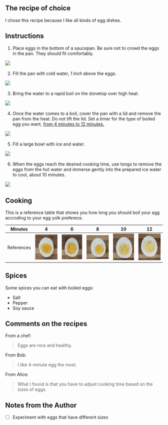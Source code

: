 ## The recipe of choice

I chose this recipe because I like all kinds of egg dishes.

## Instructions

1. Place eggs in the bottom of a saucepan. Be sure not to crowd the eggs in the pan. They should fit comfortably.

![](https://thestayathomechef.com/wp-content/uploads/2014/10/How2Bto2Bboil2Beggs2B1.jpg)

2. Fill the pan with cold water, *1 inch* above the eggs.

![](https://thestayathomechef.com/wp-content/uploads/2014/10/How2Bto2Bboil2Beggs2B2.jpg)

3. Bring the water to a rapid boil on the stovetop over high heat.

![](https://thestayathomechef.com/wp-content/uploads/2014/10/How2Bto2Bboil2Beggs2B3.jpg)

4. Once the water comes to a boil, cover the pan with a lid and remove the pan from the heat. Do not lift the lid. Set a timer for the type of boiled egg you want, [from 4 minutes to 12 minutes.](#Cooking)

![](https://thestayathomechef.com/wp-content/uploads/2014/10/How2Bto2Bboil2Beggs2B4.jpg)

5. Fill a large bowl with ice and water.

![](https://thestayathomechef.com/wp-content/uploads/2014/10/How2Bto2Bboil2Beggs2B6.jpg)

6. When the eggs reach the desired cooking time, use tongs to remove the eggs from the hot water and immerse gently into the prepared ice water to cool, about 10 minutes.

![](https://thestayathomechef.com/wp-content/uploads/2014/10/How2Bto2Bboil2Beggs2B7.jpg)

## Cooking

This is a reference table that shows you how long you should boil your agg accroding to your egg yolk preferece. 

| Minutes | 4  |  6 |  8 | 10 | 12 |
|:-------:|:--:|:--:|:--:|:--:|:--:|
| References | ![4](/.github/4.png) | ![6](/.github/6.png) | ![8](/.github/8.png) | ![10](/.github/10.png) | ![12](/.github/12.png) |


## Spices

Some spices you can eat with boiled eggs:
- Salt
- Pepper
- Soy sauce

## Comments on the recipes

From a chef:  

> Eggs are nice and healthy. 

From Bob:

> I like 4-minute egg the most. 

From Alice:

> What I found is that you have to adjust cooking time based on the sizes of eggs. 

## Notes from the Author

- [ ] Experiment with eggs that have different sizes
